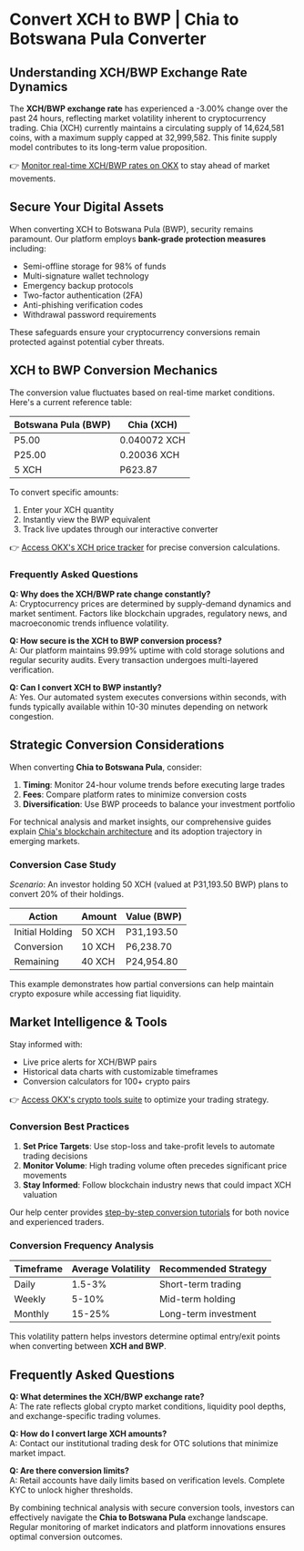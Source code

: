 # Convert XCH to BWP | Chia to Botswana Pula Converter  

## Understanding XCH/BWP Exchange Rate Dynamics  

The **XCH/BWP exchange rate** has experienced a -3.00% change over the past 24 hours, reflecting market volatility inherent to cryptocurrency trading. Chia (XCH) currently maintains a circulating supply of 14,624,581 coins, with a maximum supply capped at 32,999,582. This finite supply model contributes to its long-term value proposition.  

👉 [Monitor real-time XCH/BWP rates on OKX](https://bit.ly/okx-bonus) to stay ahead of market movements.  

## Secure Your Digital Assets  

When converting XCH to Botswana Pula (BWP), security remains paramount. Our platform employs **bank-grade protection measures** including:  
- Semi-offline storage for 98% of funds  
- Multi-signature wallet technology  
- Emergency backup protocols  
- Two-factor authentication (2FA)  
- Anti-phishing verification codes  
- Withdrawal password requirements  

These safeguards ensure your cryptocurrency conversions remain protected against potential cyber threats.  

## XCH to BWP Conversion Mechanics  

The conversion value fluctuates based on real-time market conditions. Here's a current reference table:  

| Botswana Pula (BWP) | Chia (XCH) |  
|---------------------|------------|  
| P5.00               | 0.040072 XCH |  
| P25.00              | 0.20036 XCH |  
| 5 XCH               | P623.87      |  

To convert specific amounts:  
1. Enter your XCH quantity  
2. Instantly view the BWP equivalent  
3. Track live updates through our interactive converter  

👉 [Access OKX's XCH price tracker](https://bit.ly/okx-bonus) for precise conversion calculations.  

### Frequently Asked Questions  

**Q: Why does the XCH/BWP rate change constantly?**  
A: Cryptocurrency prices are determined by supply-demand dynamics and market sentiment. Factors like blockchain upgrades, regulatory news, and macroeconomic trends influence volatility.  

**Q: How secure is the XCH to BWP conversion process?**  
A: Our platform maintains 99.99% uptime with cold storage solutions and regular security audits. Every transaction undergoes multi-layered verification.  

**Q: Can I convert XCH to BWP instantly?**  
A: Yes. Our automated system executes conversions within seconds, with funds typically available within 10-30 minutes depending on network congestion.  

## Strategic Conversion Considerations  

When converting **Chia to Botswana Pula**, consider:  
1. **Timing**: Monitor 24-hour volume trends before executing large trades  
2. **Fees**: Compare platform rates to minimize conversion costs  
3. **Diversification**: Use BWP proceeds to balance your investment portfolio  

For technical analysis and market insights, our comprehensive guides explain [Chia's blockchain architecture](https://bit.ly/okx-bonus) and its adoption trajectory in emerging markets.  

### Conversion Case Study  

*Scenario*: An investor holding 50 XCH (valued at P31,193.50 BWP) plans to convert 20% of their holdings.  

| Action          | Amount       | Value (BWP) |  
|-----------------|--------------|-------------|  
| Initial Holding | 50 XCH       | P31,193.50  |  
| Conversion      | 10 XCH       | P6,238.70   |  
| Remaining       | 40 XCH       | P24,954.80  |  

This example demonstrates how partial conversions can help maintain crypto exposure while accessing fiat liquidity.  

## Market Intelligence & Tools  

Stay informed with:  
- Live price alerts for XCH/BWP pairs  
- Historical data charts with customizable timeframes  
- Conversion calculators for 100+ crypto pairs  

👉 [Access OKX's crypto tools suite](https://bit.ly/okx-bonus) to optimize your trading strategy.  

### Conversion Best Practices  

1. **Set Price Targets**: Use stop-loss and take-profit levels to automate trading decisions  
2. **Monitor Volume**: High trading volume often precedes significant price movements  
3. **Stay Informed**: Follow blockchain industry news that could impact XCH valuation  

Our help center provides [step-by-step conversion tutorials](https://bit.ly/okx-bonus) for both novice and experienced traders.  

### Conversion Frequency Analysis  

| Timeframe       | Average Volatility | Recommended Strategy |  
|-----------------|--------------------|----------------------|  
| Daily           | 1.5-3%             | Short-term trading   |  
| Weekly          | 5-10%              | Mid-term holding     |  
| Monthly         | 15-25%             | Long-term investment |  

This volatility pattern helps investors determine optimal entry/exit points when converting between **XCH and BWP**.  

## Frequently Asked Questions  

**Q: What determines the XCH/BWP exchange rate?**  
A: The rate reflects global crypto market conditions, liquidity pool depths, and exchange-specific trading volumes.  

**Q: How do I convert large XCH amounts?**  
A: Contact our institutional trading desk for OTC solutions that minimize market impact.  

**Q: Are there conversion limits?**  
A: Retail accounts have daily limits based on verification levels. Complete KYC to unlock higher thresholds.  

By combining technical analysis with secure conversion tools, investors can effectively navigate the **Chia to Botswana Pula** exchange landscape. Regular monitoring of market indicators and platform innovations ensures optimal conversion outcomes.